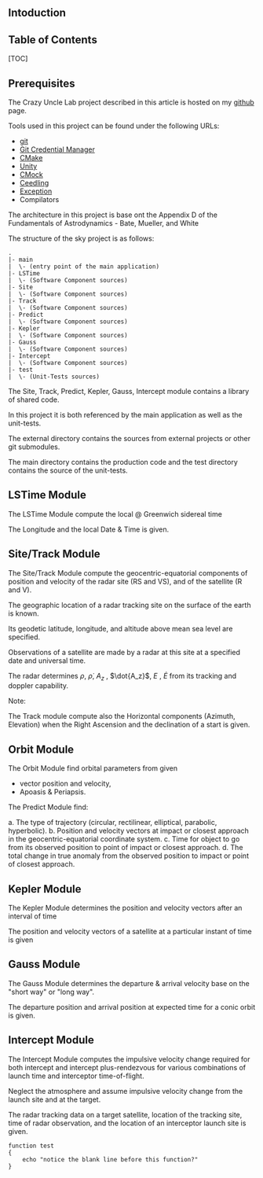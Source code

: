Intoduction
---------------

Table of Contents
---------------

[TOC]

Prerequisites
---------------

The Crazy Uncle Lab project described in this article is hosted on my [github](https://git-scm.com/) page. 

Tools used in this project can be found under the following URLs:

* [git](https://git-scm.com/)
* [Git Credential Manager](https://github.com/git-ecosystem/git-credential-manager)
* [CMake](https://cmake.org/)
* [Unity](https://www.throwtheswitch.org/unity/)
* [CMock](https://www.throwtheswitch.org/cmock)
* [Ceedling](https://www.throwtheswitch.org/ceedling)
* [Exception](https://www.throwtheswitch.org/cexception)
* Compilators

The architecture in this project is base ont the Appendix D of the Fundamentals of Astrodynamics - Bate, Mueller, and White

The structure of the sky project is as follows:

```
.
|- main
|  \- (entry point of the main application)
|- LSTime
|  \- (Software Component sources)
|- Site
|  \- (Software Component sources)
|- Track
|  \- (Software Component sources)
|- Predict
|  \- (Software Component sources)
|- Kepler
|  \- (Software Component sources)
|- Gauss
|  \- (Software Component sources)
|- Intercept
|  \- (Software Component sources)
|- test
|  \- (Unit-Tests sources)
```

The Site, Track, Predict, Kepler, Gauss, Intercept module contains a library of shared code. 

In this project it is both referenced by the main application as well as the unit-tests.

The external directory contains the sources from external projects or other git submodules. 

The main directory contains the production code and the test directory contains the source of the unit-tests.

LSTime Module
-----------------

The LSTime Module compute the local @ Greenwich sidereal time 

The Longitude and the local Date & Time is given.

Site/Track Module
-----------------

The Site/Track Module compute the geocentric-equatorial components of position and velocity of the radar site (RS and VS), and of the satellite (R and V).

The geographic location of a radar tracking site on the surface of the earth is known. 

Its geodetic latitude, longitude, and altitude above mean sea level are specified. 

Observations of a satellite are made by a radar at this site at a specified date and universal time. 

The radar determines $\rho$, $\dot{\rho}$, $A_z$ , $\dot{A_z}$, $E$ , $\dot{E}$ from its tracking and doppler capability.

Note:

The Track module compute also the Horizontal components (Azimuth, Elevation) when the Right Ascension and the declination of a start is given.

Orbit Module
-----------------

The Orbit Module find orbital parameters from given 
- vector position and velocity,
- Apoasis & Periapsis.

The Predict Module find:

a. The type of trajectory (circular, rectilinear, elliptical, parabolic, hyperbolic).
b. Position and velocity vectors at impact or closest approach in the geocentric-equatorial coordinate system.
c. Time for object to go from its observed position to point of impact or closest approach.
d. The total change in true anomaly from the observed position to impact or point of closest approach.

Kepler Module
-----------------
The Kepler Module determines the position and velocity vectors after an interval of time 

The position and velocity vectors of a satellite at a particular instant of time is given

Gauss Module
-----------------

The Gauss Module determines the departure & arrival velocity base on the "short way" or "long way".

The departure position and arrival position at expected time for a conic orbit is given.

Intercept Module
-----------------

The Intercept Module computes the impulsive velocity change required for both intercept and intercept­ plus-rendezvous for various combinations of launch time and interceptor time-of-flight. 

Neglect the atmosphere and assume impulsive velocity change from the launch site and at the target. 

The radar tracking data on a target satellite, location of the tracking site, time of radar observation, and the location of an interceptor launch site is given. 







``` shell
function test
{
	echo "notice the blank line before this function?"
}
```

